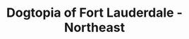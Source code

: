 ---
title: "Dogtopia of Fort Lauderdale - Northeast"
url: /fort-lauderdale/dogtopia-of-fort-lauderdale-northeast/
shop: pet grooming
---